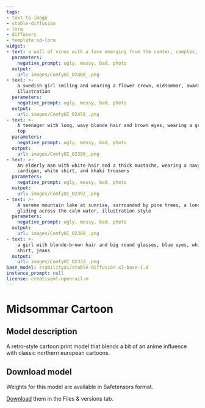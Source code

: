 ```yaml
---
tags:
- text-to-image
- stable-diffusion
- lora
- diffusers
- template:sd-lora
widget:
- text: a wall of vines with a face emerging from the center, complex, strange, fey
  parameters:
    negative_prompt: ugly, messy, bad, photo
  output:
    url: images/ComfyUI_02460_.png
- text: >-
    a swedish girl smiling and wearing a flower crown, midsommar, awardwinning
    illustration
  parameters:
    negative_prompt: ugly, messy, bad, photo
  output:
    url: images/ComfyUI_02458_.png
- text: >-
    A teenager with long, wavy blonde hair and brown eyes, wearing a green tank
    top
  parameters:
    negative_prompt: ugly, messy, bad, photo
  output:
    url: images/ComfyUI_02396_.png
- text: >-
    An elderly man with white hair and a thick mustache, wearing a navy blue
    cardigan, white shirt, and khaki trousers
  parameters:
    negative_prompt: ugly, messy, bad, photo
  output:
    url: images/ComfyUI_02392_.png
- text: >-
    A serene mountain lake at sunrise, surrounded by pine trees, a lone kayaker
    gliding across the calm water, illustration style
  parameters:
    negative_prompt: ugly, messy, bad, photo
  output:
    url: images/ComfyUI_02388_.png
- text: >-
    a girl with blonde-brown hair and big round glasses, blue eyes, white t
    shirt, jeans
  output:
    url: images/ComfyUI_02333_.png
base_model: stabilityai/stable-diffusion-xl-base-1.0
instance_prompt: null
license: creativeml-openrail-m
---
```

# Midsommar Cartoon

<Gallery />

## Model description 

A retro-style cartoon print model that blends a bit of an anime influence with classic northern european cartoons.


## Download model

Weights for this model are available in Safetensors format.

[Download](/alvdansen/midsommarcartoon/tree/main) them in the Files & versions tab.
